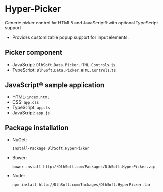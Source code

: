 ﻿# Hyper-Picker
Generic picker control for HTML5 and JavaScript® with optional TypeScript support

* Provides customizable popup support for input elements.

## Picker component

* JavaScript: <code>DlhSoft.Data.Picker.HTML.Controls.js</code>
* TypeScript: <code>DlhSoft.Data.Picker.HTML.Controls.ts</code>

## JavaScript® sample application

* HTML:       <code>index.html</code>
* CSS:        <code>app.css</code>
* TypeScript: <code>app.ts</code>
* JavaScript: <code>app.js</code>

## Package installation
 * NuGet: 
   ```
   Install-Package DlhSoft.HyperPicker
   ```
 * Bower:
   ```
   bower install http://DlhSoft.com/Packages/DlhSoft.HyperPicker.zip
   ```
 * Node:
   ```
   npm install http://DlhSoft.com/Packages/DlhSoft.HyperPicker.tar
   ```
 
